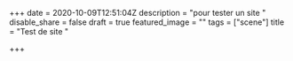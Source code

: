 +++
date = 2020-10-09T12:51:04Z
description = "pour tester un site "
disable_share = false
draft = true
featured_image = ""
tags = ["scene"]
title = "Test de site "

+++
